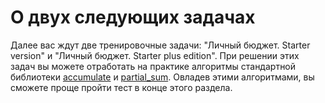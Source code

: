 # О двух следующих задачах
Далее вас ждут две тренировочные задачи: "Личный бюджет. Starter version" и "Личный бюджет. Starter plus edition". При решении этих задач вы можете отработать на практике алгоритмы стандартной библиотеки [accumulate](https://en.cppreference.com/mwiki/index.php?title=Special%3ASearch&search=accumulate) и [partial_sum](https://en.cppreference.com/w/cpp/algorithm/partial_sum). Овладев этими алгоритмами, вы сможете проще пройти тест в конце этого раздела. 
